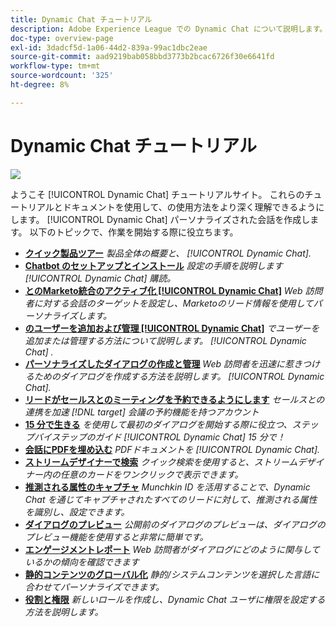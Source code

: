 ```yaml
---
title: Dynamic Chat チュートリアル
description: Adobe Experience League での Dynamic Chat について説明します。これらのチュートリアルとドキュメントを使用すると、Dynamic Chat を使用してパーソナライズされた会話を作成する方法をよく理解できます。
doc-type: overview-page
exl-id: 3dadcf5d-1a06-44d2-839a-99ac1dbc2eae
source-git-commit: aad9219bab058bbd3773b2bcac6726f30e6641fd
workflow-type: tm+mt
source-wordcount: '325'
ht-degree: 8%

---
```


# Dynamic Chat チュートリアル

![](assets/dynamic-chat-header.png)

ようこそ [!UICONTROL Dynamic Chat]  チュートリアルサイト。 これらのチュートリアルとドキュメントを使用して、の使用方法をより深く理解できるようにします。 [!UICONTROL Dynamic Chat]  パーソナライズされた会話を作成します。 以下のトピックで、作業を開始する際に役立ちます。

* **[クイック製品ツアー](product-tour.md)**
   *製品全体の概要と、 [!UICONTROL Dynamic Chat].*
* **[Chatbot のセットアップとインストール](setup.md)**
   *設定の手順を説明します [!UICONTROL Dynamic Chat]  購読。*
* **[とのMarketo統合のアクティブ化 [!UICONTROL Dynamic Chat]](marketo-integration.md)**
   *Web 訪問者に対する会話のターゲットを設定し、Marketoのリード情報を使用してパーソナライズします。*
* **[のユーザーを追加および管理 [!UICONTROL Dynamic Chat]](user-management.md)**
   *でユーザーを追加または管理する方法について説明します。 [!UICONTROL Dynamic Chat] .*
* **[パーソナライズしたダイアログの作成と管理](dialogue-management.md)**
   *Web 訪問者を迅速に惹きつけるためのダイアログを作成する方法を説明します。 [!UICONTROL Dynamic Chat].*
* **[リードがセールスとのミーティングを予約できるようにします](meeting-booking.md)**
   *セールスとの連携を加速 [!DNL target] 会議の予約機能を持つアカウント*
* **[15 分で生きる](go-live-in-15-minutes.md)**
   *を使用して最初のダイアログを開始する際に役立つ、ステップバイステップのガイド [!UICONTROL Dynamic Chat]  15 分で！*
* **[会話にPDFを埋め込む](document-cloud-integration.md)**
   *PDFドキュメントを [!UICONTROL Dynamic Chat].*
* **[ストリームデザイナーで検索](search-in-stream-designer.md)**
   *クイック検索を使用すると、ストリームデザイナー内の任意のカードをワンクリックで表示できます。*
* **[推測される属性のキャプチャ](capture-inferred-attributes.md)**
   *Munchkin ID を活用することで、Dynamic Chat を通じてキャプチャされたすべてのリードに対して、推測される属性を識別し、設定できます。*
* **[ダイアログのプレビュー](dialogue-preview.md)**
   *公開前のダイアログのプレビューは、ダイアログのプレビュー機能を使用すると非常に簡単です。*
* **[エンゲージメントレポート](engagement-report.md)**
   *Web 訪問者がダイアログにどのように関与しているかの傾向を確認できます*
* **[静的コンテンツのグローバル化](globalization-of-static-content.md)**
   *静的/システムコンテンツを選択した言語に合わせてパーソナライズできます。*
* **[役割と権限](roles-and-permissions.md)**
   *新しいロールを作成し、Dynamic Chat ユーザに権限を設定する方法を説明します。*
